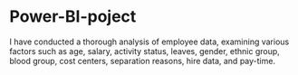 # Power-BI-poject
I have conducted a thorough analysis of employee data, examining various factors such as age, salary, activity status, leaves, gender, ethnic group, blood group, cost centers, separation reasons, hire data, and pay-time.
